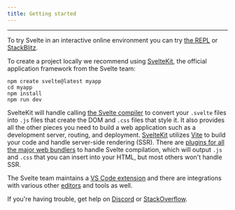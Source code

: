 ```yaml
---
title: Getting started
---
```


---

To try Svelte in an interactive online environment you can try [the REPL](https://svelte.dev/repl) or [StackBlitz](https://node.new/svelte).

To create a project locally we recommend using [SvelteKit](https://kit.svelte.dev/), the official application framework from the Svelte team:
```
npm create svelte@latest myapp
cd myapp
npm install
npm run dev
```

SvelteKit will handle calling [the Svelte compiler](https://www.npmjs.com/package/svelte) to convert your `.svelte` files into `.js` files that create the DOM and `.css` files that style it. It also provides all the other pieces you need to build a web application such as a development server, routing, and deployment. [SvelteKit](https://kit.svelte.dev/) utilizes [Vite](https://vitejs.dev/) to build your code and handle server-side rendering (SSR). There are [plugins for all the major web bundlers](https://sveltesociety.dev/tools#bundling) to handle Svelte compilation, which will output `.js` and `.css` that you can insert into your HTML, but most others won't handle SSR.

The Svelte team maintains a [VS Code extension](https://marketplace.visualstudio.com/items?itemName=svelte.svelte-vscode) and there are integrations with various other [editors](https://sveltesociety.dev/tools#editor-support) and tools as well.

If you're having trouble, get help on [Discord](https://svelte.dev/chat) or [StackOverflow](https://stackoverflow.com/questions/tagged/svelte).
